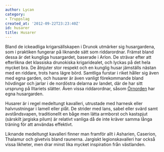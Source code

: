 ```yaml
---
author: Lycan
category:
- Truppslag
created_at: '2012-09-22T23:23:40Z'
id: husarer
title: Husarer
---
```

Bland de ickeadliga krigarsällskapen i Drunok utmärker sig husargardena, som i praktiken fungerar på liknande sätt som riddarordnar. Främst bland dessa är det kungliga husargardet, baserade i Arlon. De strävar efter att efterlikna det klassiska drunokiska krigaridealet, och lyckas på det hela mycket bra. De åtnjuter stor respekt och en kunglig husar jämställs nästan med en riddare, trots hans lägre börd. Samtliga furstar i riket håller sig även med egna garden, och husarer är även vanligt förekommande bland hövdingar och jarlar i de nordöstra delarna av landet, där de har sitt ursprung på Iltariets slätter. Även vissa riddarordnar, såsom [Örnorden] har egna husargarden.

Husarer är i regel medeltungt kavalleri, utrustade med harnesk eller halvrustningar i lamell eller plåt. De strider med lans, sabel eller svärd samt avståndsvapen, traditionellt en båge men lätta armborst och kastspjut (särskilt jargiska pilum) är relativt vanliga då de inte kräver samma långa träning för att användas effektivt.

Liknande medeltungt kavalleri finner man framför allt i Asharien, Caserion, Thalamur och givetvis bland raunerna. Jargiskt legionskavalleri har också vissa likheter, men drar minst lika mycket inspiration från västlanden.

  [Örnorden]: Örnorden